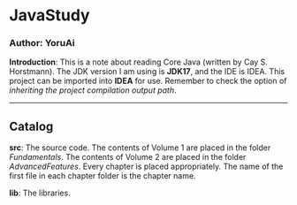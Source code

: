 # JavaStudy

### Author: YoruAi

**Introduction**: This is a note about reading Core Java (written by Cay S. Horstmann).
The JDK version I am using is **JDK17**, and the IDE is IDEA. This project can be imported into **IDEA** for use.
Remember
to check
the option of *inheriting the project compilation output path*.

---

## Catalog

**src**: The source code. The contents of Volume 1 are placed in the folder *Fundamentals*. The contents of Volume 2 are
placed in the folder *AdvancedFeatures*. Every chapter is placed appropriately. The name of the first file in each
chapter folder is the chapter name.

**lib**: The libraries.